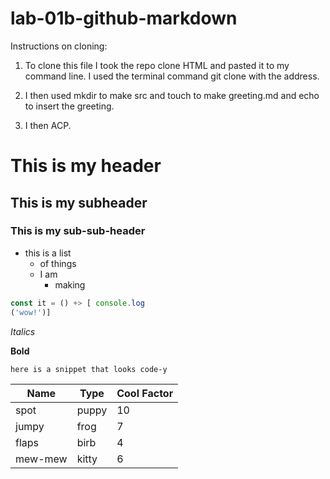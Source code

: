 # lab-01b-github-markdown

Instructions on cloning: 

1) To clone this file I took the repo clone HTML and pasted it to my command line. I used the terminal command git clone with the address. 

1) I then used mkdir to make src and touch to make greeting.md and echo to insert the greeting. 

1) I then ACP. 


# This is my header 
## This is my subheader 
### This is my sub-sub-header

* this is a list
    * of things
    * I am 
        * making
    

```js
const it = () +> [ console.log
('wow!')]
```

_Italics_ 

__Bold__

`here is a snippet that looks code-y`


Name|Type|Cool Factor
---|---|---
spot | puppy | 10
jumpy | frog | 7
flaps | birb | 4
mew-mew | kitty | 6